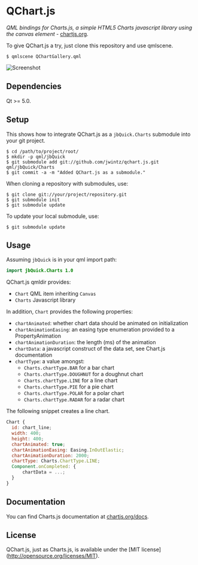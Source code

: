 # QChart.js

*QML bindings for Charts.js, a simple HTML5 Charts javascript library
 using the canvas element* -
 [chartjs.org](http://www.chartjs.org).

To give QChart.js a try, just clone this repository and use qmlscene.

```Shell
$ qmlscene QChartGallery.qml
```

![Screenshot](http://jwintz.me/assets/img/qchart.png)

## Dependencies

Qt >= 5.0.

## Setup

This shows how to integrate QChart.js as a ``jbQuick.Charts`` submodule into your git project.

```Shell
$ cd /path/to/project/root/
$ mkdir -p qml/jbQuick
$ git submodule add git://github.com/jwintz/qchart.js.git qml/jbQuick/Charts
$ git commit -a -m "Added QChart.js as a submodule."
```

When cloning a repository with submodules, use:

```Shell
$ git clone git://your/project/repository.git
$ git submodule init
$ git submodule update
```

To update your local submodule, use:

```Shell
$ git submodule update
```

## Usage

Assuming ``jbQuick`` is in your qml import path:

```QML
import jbQuick.Charts 1.0
```

QChart.js qmldir provides:
* ``Chart`` QML item inheriting ``Canvas``
* ``Charts`` Javascript library

In addition, ``Chart`` provides the following properties:
* ``chartAnimated``: whether chart data should be animated on initialization
* ``chartAnimationEasing``: an easing type enumeration provided to a PropertyAnimation
* ``chartAnimationDuration``: the length (ms) of the animation
* ``chartData``: a javascript construct of the data set, see Chart.js documentation
* ``chartType``: a value amongst:
  * ``Charts.chartType.BAR`` for a bar chart
  * ``Charts.chartType.DOUGHNUT`` for a doughnut chart
  * ``Charts.chartType.LINE`` for a line chart
  * ``Charts.chartType.PIE`` for a pie chart
  * ``Charts.chartType.POLAR`` for a polar chart
  * ``Charts.chartType.RADAR`` for a radar chart

The following snippet creates a line chart.

```QML
Chart {
  id: chart_line;
  width: 400;
  height: 400;
  chartAnimated: true;
  chartAnimationEasing: Easing.InOutElastic;
  chartAnimationDuration: 2000;
  chartType: Charts.ChartType.LINE;
  Component.onCompleted: {
      chartData = ...;
  }
}
```

## Documentation

You can find Charts.js documentation at
[chartjs.org/docs](http://www.chartjs.org/docs).

## License

QChart.js, just as Charts.js, is available under the [MIT license]
(http://opensource.org/licenses/MIT).

